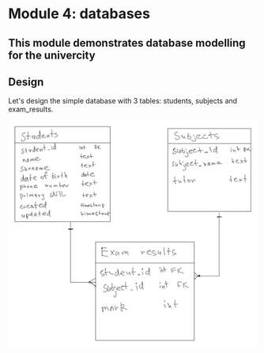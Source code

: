 # Module 4: databases

## This module demonstrates database modelling for the univercity

## Design

Let's design the simple database with 3 tables: students, subjects and exam_results.

![alt text](design.png)